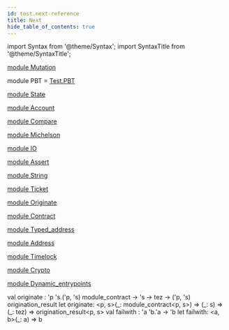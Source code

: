 ```yaml
---
id: test.next-reference
title: Next
hide_table_of_contents: true
---
```

import Syntax from '@theme/Syntax';
import SyntaxTitle from '@theme/SyntaxTitle';



[module Mutation](Test.Next.Mutation.md)


module PBT = [Test.PBT](Test.PBT.md)

[module State](Test.Next.State.md)


[module Account](Test.Next.Account.md)


[module Compare](Test.Next.Compare.md)


[module Michelson](Test.Next.Michelson.md)


[module IO](Test.Next.IO.md)


[module Assert](Test.Next.Assert.md)


[module String](Test.Next.String.md)


[module Ticket](Test.Next.Ticket.md)


[module Originate](Test.Next.Originate.md)


[module Contract](Test.Next.Contract.md)


[module Typed_address](Test.Next.Typed_address.md)


[module Address](Test.Next.Address.md)


[module Timelock](Test.Next.Timelock.md)


[module Crypto](Test.Next.Crypto.md)


[module Dynamic_entrypoints](Test.Next.Dynamic_entrypoints.md)


<SyntaxTitle syntax="cameligo">
val originate : &#39;p &#39;s.(&#39;p, &#39;s) module&#95;contract -&gt; &#39;s -&gt; tez -&gt; (&#39;p, &#39;s) origination&#95;result
</SyntaxTitle>
<SyntaxTitle syntax="jsligo">
let originate: &lt;p, s&gt;(&#95;: module&#95;contract&lt;p, s&gt;) =&gt; (&#95;: s) =&gt; (&#95;: tez) =&gt; origination&#95;result&lt;p, s&gt;
</SyntaxTitle>

<SyntaxTitle syntax="cameligo">
val failwith : &#39;a &#39;b.&#39;a -&gt; &#39;b
</SyntaxTitle>
<SyntaxTitle syntax="jsligo">
let failwith: &lt;a, b&gt;(&#95;: a) =&gt; b
</SyntaxTitle>
